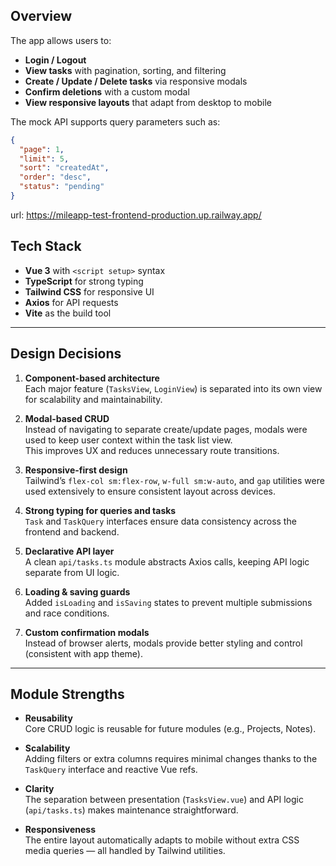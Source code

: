 ## Overview

The app allows users to:

- **Login / Logout**
- **View tasks** with pagination, sorting, and filtering
- **Create / Update / Delete tasks** via responsive modals
- **Confirm deletions** with a custom modal
- **View responsive layouts** that adapt from desktop to mobile

The mock API supports query parameters such as:

```json
{
  "page": 1,
  "limit": 5,
  "sort": "createdAt",
  "order": "desc",
  "status": "pending"
}
```

url: https://mileapp-test-frontend-production.up.railway.app/

## Tech Stack

- **Vue 3** with `<script setup>` syntax
- **TypeScript** for strong typing
- **Tailwind CSS** for responsive UI
- **Axios** for API requests
- **Vite** as the build tool

---

## Design Decisions

1. **Component-based architecture**  
   Each major feature (`TasksView`, `LoginView`) is separated into its own view for scalability and maintainability.

2. **Modal-based CRUD**  
   Instead of navigating to separate create/update pages, modals were used to keep user context within the task list view.  
   This improves UX and reduces unnecessary route transitions.

3. **Responsive-first design**  
   Tailwind’s `flex-col sm:flex-row`, `w-full sm:w-auto`, and `gap` utilities were used extensively to ensure consistent layout across devices.

4. **Strong typing for queries and tasks**  
   `Task` and `TaskQuery` interfaces ensure data consistency across the frontend and backend.

5. **Declarative API layer**  
   A clean `api/tasks.ts` module abstracts Axios calls, keeping API logic separate from UI logic.

6. **Loading & saving guards**  
   Added `isLoading` and `isSaving` states to prevent multiple submissions and race conditions.

7. **Custom confirmation modals**  
   Instead of browser alerts, modals provide better styling and control (consistent with app theme).

---

## Module Strengths

- **Reusability**  
  Core CRUD logic is reusable for future modules (e.g., Projects, Notes).

- **Scalability**  
  Adding filters or extra columns requires minimal changes thanks to the `TaskQuery` interface and reactive Vue refs.

- **Clarity**  
  The separation between presentation (`TasksView.vue`) and API logic (`api/tasks.ts`) makes maintenance straightforward.

- **Responsiveness**  
  The entire layout automatically adapts to mobile without extra CSS media queries — all handled by Tailwind utilities.
